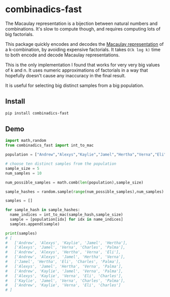 # combinadics-fast

The Macaulay representation is a bijection between natural numbers and combinations. It's slow to compute though, and requires computing lots of big factorials.

This package quickly encodes and decodes the [Macaulay representation](https://en.wikipedia.org/wiki/Macaulay_representation_of_an_integer) of a k-combination, by avoiding expensive factorials. It takes `O(k log k)` time to both encode and decode Macaulay representations.

This is the only implementation I found that works for very very big values of k and n. It uses numeric approximations of factorials in a way that hopefully doesn't cause any inaccuracy in the final result.

It is useful for selecting big distinct samples from a big population.

## Install

```sh
pip install combinadics-fast
```

## Demo

```py
import math,random
from combinadics_fast import int_to_mac

population = ["Andrew","Alexys","Kaylie","Jamel","Hertha","Verna","Eli","Charles","Palma"]

# choose ten distinct samples from the population
sample_size = 5
num_samples = 10

num_possible_samples = math.comb(len(population),sample_size)

sample_hashes = random.sample(range(num_possible_samples),num_samples)

samples = []

for sample_hash in sample_hashes:
  name_indices = int_to_mac(sample_hash,sample_size)
  sample = [population[idx] for idx in name_indices]
  samples.append(sample)

print(samples)
# [
#   ['Andrew', 'Alexys', 'Kaylie', 'Jamel', 'Hertha'],
#   ['Alexys', 'Jamel', 'Verna', 'Charles', 'Palma'],
#   ['Andrew', 'Alexys', 'Hertha', 'Verna', 'Eli'],
#   ['Andrew', 'Alexys', 'Jamel', 'Hertha', 'Verna'], 
#   ['Jamel', 'Hertha', 'Eli', 'Charles', 'Palma'], 
#   ['Alexys', 'Jamel', 'Hertha', 'Verna', 'Palma'], 
#   ['Andrew', 'Kaylie', 'Jamel', 'Verna', 'Palma'], 
#   ['Alexys', 'Kaylie', 'Verna', 'Eli', 'Charles'], 
#   ['Kaylie', 'Jamel', 'Verna', 'Charles', 'Palma'], 
#   ['Andrew', 'Kaylie', 'Verna', 'Eli', 'Charles']
# ]

```
